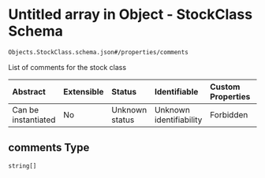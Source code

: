 # Untitled array in Object - StockClass Schema

```txt
Objects.StockClass.schema.json#/properties/comments
```

List of comments for the stock class

| Abstract            | Extensible | Status         | Identifiable            | Custom Properties | Additional Properties | Access Restrictions | Defined In                                                                           |
| :------------------ | :--------- | :------------- | :---------------------- | :---------------- | :-------------------- | :------------------ | :----------------------------------------------------------------------------------- |
| Can be instantiated | No         | Unknown status | Unknown identifiability | Forbidden         | Allowed               | none                | [StockClass.schema.json\*](../objects/StockClass.schema.json "open original schema") |

## comments Type

`string[]`
